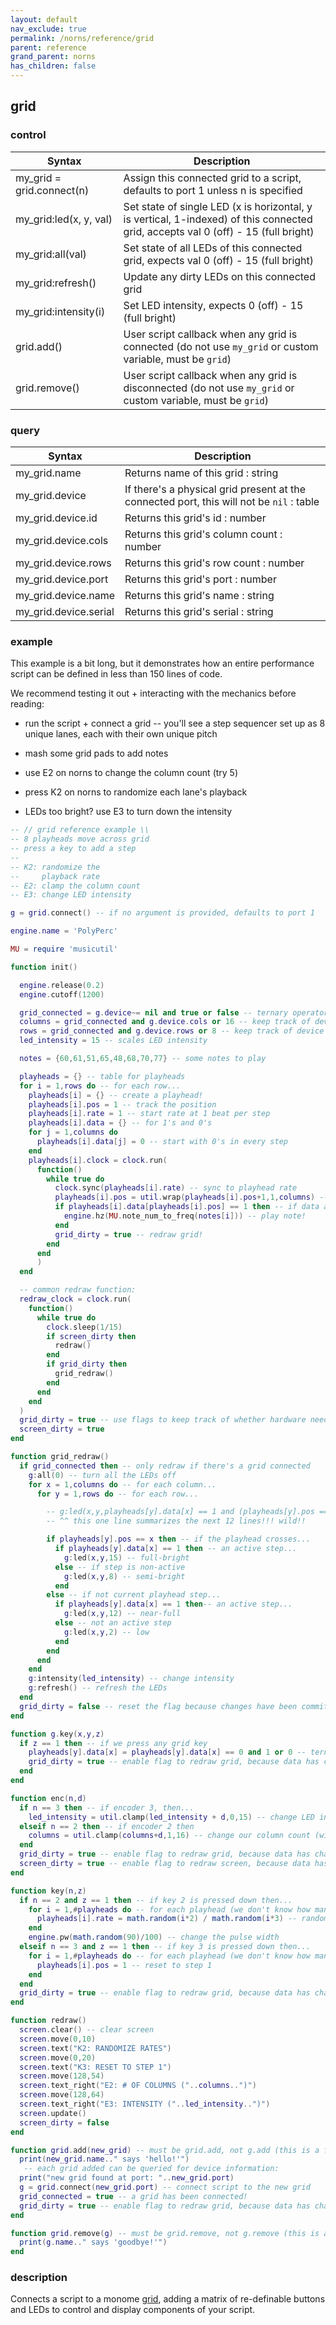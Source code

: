 ```yaml
---
layout: default
nav_exclude: true
permalink: /norns/reference/grid
parent: reference
grand_parent: norns
has_children: false
---
```


## grid

### control

| Syntax                    | Description                                                                                                                        |
| ------------------------- | ---------------------------------------------------------------------------------------------------------------------------------- |
| my_grid = grid.connect(n) | Assign this connected grid to a script, defaults to port 1 unless n is specified                                                   |
| my_grid:led(x, y, val)    | Set state of single LED (x is horizontal, y is vertical, 1-indexed) of this connected grid, accepts val 0 (off) - 15 (full bright) |
| my_grid:all(val)          | Set state of all LEDs of this connected grid, expects val 0 (off) - 15 (full bright)                                               |
| my_grid:refresh()         | Update any dirty LEDs on this connected grid                                                                                       |
| my_grid:intensity(i)      | Set LED intensity, expects 0 (off) - 15 (full bright)                                                                              |
| grid.add()                | User script callback when any grid is connected (do not use `my_grid` or custom variable, must be `grid`)                          |
| grid.remove()             | User script callback when any grid is disconnected (do not use `my_grid` or custom variable, must be `grid`)                       |

### query

| Syntax                | Description                                                                              |
| --------------------- | ---------------------------------------------------------------------------------------- |
| my_grid.name          | Returns name of this grid : string                                                       |
| my_grid.device        | If there's a physical grid present at the connected port, this will not be `nil` : table |
| my_grid.device.id     | Returns this grid's id : number                                                          |
| my_grid.device.cols   | Returns this grid's column count : number                                                |
| my_grid.device.rows   | Returns this grid's row count : number                                                   |
| my_grid.device.port   | Returns this grid's port : number                                                        |
| my_grid.device.name   | Returns this grid's name : string                                                        |
| my_grid.device.serial | Returns this grid's serial : string                                                      |

### example

This example is a bit long, but it demonstrates how an entire performance script can be defined in less than 150 lines of code.

We recommend testing it out + interacting with the mechanics before reading:

- run the script + connect a grid -- you'll see a step sequencer set up as 8 unique lanes, each with their own unique pitch

- mash some grid pads to add notes

- use E2 on norns to change the column count (try 5)

- press K2 on norns to randomize each lane's playback

- LEDs too bright? use E3 to turn down the intensity

```lua
-- // grid reference example \\
-- 8 playheads move across grid
-- press a key to add a step
-- 
-- K2: randomize the
--     playback rate
-- E2: clamp the column count
-- E3: change LED intensity

g = grid.connect() -- if no argument is provided, defaults to port 1

engine.name = 'PolyPerc'

MU = require 'musicutil'

function init()

  engine.release(0.2)
  engine.cutoff(1200)

  grid_connected = g.device~= nil and true or false -- ternary operator, eg. http://lua-users.org/wiki/TernaryOperator
  columns = grid_connected and g.device.cols or 16 -- keep track of device columns
  rows = grid_connected and g.device.rows or 8 -- keep track of device rows
  led_intensity = 15 -- scales LED intensity

  notes = {60,61,51,65,48,68,70,77} -- some notes to play

  playheads = {} -- table for playheads
  for i = 1,rows do -- for each row...
    playheads[i] = {} -- create a playhead!
    playheads[i].pos = 1 -- track the position
    playheads[i].rate = 1 -- start rate at 1 beat per step
    playheads[i].data = {} -- for 1's and 0's
    for j = 1,columns do
      playheads[i].data[j] = 0 -- start with 0's in every step
    end
    playheads[i].clock = clock.run(
      function()
        while true do
          clock.sync(playheads[i].rate) -- sync to playhead rate
          playheads[i].pos = util.wrap(playheads[i].pos+1,1,columns) -- advance playhead position
          if playheads[i].data[playheads[i].pos] == 1 then -- if data at this position equals 1...
            engine.hz(MU.note_num_to_freq(notes[i])) -- play note!
          end
          grid_dirty = true -- redraw grid!
        end
      end
      )
  end

  -- common redraw function:
  redraw_clock = clock.run(
    function()
      while true do
        clock.sleep(1/15)
        if screen_dirty then
          redraw()
        end
        if grid_dirty then
          grid_redraw()
        end
      end
    end
  )
  grid_dirty = true -- use flags to keep track of whether hardware needs to be redrawn
  screen_dirty = true
end

function grid_redraw()
  if grid_connected then -- only redraw if there's a grid connected
    g:all(0) -- turn all the LEDs off
    for x = 1,columns do -- for each column...
      for y = 1,rows do -- for each row...

        -- g:led(x,y,playheads[y].data[x] == 1 and (playheads[y].pos == x and 15 or 12) or (playheads[y].pos == x and 8 or 0))
        -- ^^ this one line summarizes the next 12 lines!!! wild!!

        if playheads[y].pos == x then -- if the playhead crosses...
          if playheads[y].data[x] == 1 then -- an active step...
            g:led(x,y,15) -- full-bright
          else -- if step is non-active
            g:led(x,y,8) -- semi-bright
          end
        else -- if not current playhead step...
          if playheads[y].data[x] == 1 then-- an active step...
            g:led(x,y,12) -- near-full
          else -- not an active step
            g:led(x,y,2) -- low
          end
        end
      end
    end
    g:intensity(led_intensity) -- change intensity
    g:refresh() -- refresh the LEDs
  end
  grid_dirty = false -- reset the flag because changes have been committed
end

function g.key(x,y,z)
  if z == 1 then -- if we press any grid key
    playheads[y].data[x] = playheads[y].data[x] == 0 and 1 or 0 -- ternary operator again! if data is 0, flip to 1 + vice versa
    grid_dirty = true -- enable flag to redraw grid, because data has changed
  end
end

function enc(n,d)
  if n == 3 then -- if encoder 3, then...
    led_intensity = util.clamp(led_intensity + d,0,15) -- change LED intensity (within 0 to 15 range)
  elseif n == 2 then -- if encoder 2 then
    columns = util.clamp(columns+d,1,16) -- change our column count (within 1 and 16)
  end
  grid_dirty = true -- enable flag to redraw grid, because data has changed
  screen_dirty = true -- enable flag to redraw screen, because data has changed
end

function key(n,z)
  if n == 2 and z == 1 then -- if key 2 is pressed down then...
    for i = 1,#playheads do -- for each playhead (we don't know how many, because it's based on the connected grid)
      playheads[i].rate = math.random(i*2) / math.random(i*3) -- randomize the playback rate for each
    end
    engine.pw(math.random(90)/100) -- change the pulse width
  elseif n == 3 and z == 1 then -- if key 3 is pressed down then...
    for i = 1,#playheads do -- for each playhead (we don't know how many, because it's based on the connected grid)
      playheads[i].pos = 1 -- reset to step 1
    end
  end
  grid_dirty = true -- enable flag to redraw grid, because data has changed
end

function redraw()
  screen.clear() -- clear screen
  screen.move(0,10)
  screen.text("K2: RANDOMIZE RATES")
  screen.move(0,20)
  screen.text("K3: RESET TO STEP 1")
  screen.move(128,54)
  screen.text_right("E2: # OF COLUMNS ("..columns..")")
  screen.move(128,64)
  screen.text_right("E3: INTENSITY ("..led_intensity..")")
  screen.update()
  screen_dirty = false
end

function grid.add(new_grid) -- must be grid.add, not g.add (this is a function of the grid class)
  print(new_grid.name.." says 'hello!'")
   -- each grid added can be queried for device information:
  print("new grid found at port: "..new_grid.port)
  g = grid.connect(new_grid.port) -- connect script to the new grid
  grid_connected = true -- a grid has been connected!
  grid_dirty = true -- enable flag to redraw grid, because data has changed
end

function grid.remove(g) -- must be grid.remove, not g.remove (this is a function of the grid class)
  print(g.name.." says 'goodbye!'")
end
```

### description

Connects a script to a monome [grid](https://monome.org/docs/grid), adding a matrix of re-definable buttons and LEDs to control and display components of your script.
